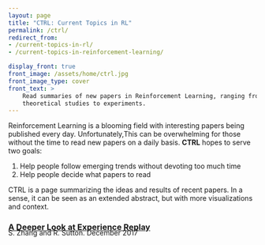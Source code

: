 ```yaml
---
layout: page
title: "CTRL: Current Topics in RL"
permalink: /ctrl/
redirect_from: 
- /current-topics-in-rl/
- /current-topics-in-reinforcement-learning/

display_front: true
front_image: /assets/home/ctrl.jpg
front_image_type: cover
front_text: >
    Read summaries of new papers in Reinforcement Learning, ranging from
    theoretical studies to experiments.
---
```


Reinforcement Learning is a blooming field with interesting papers being published every day. Unfortunately,This can be overwhelming for those without the time to read new papers on a daily basis. **CTRL** hopes to serve two goals:

1. Help people follow emerging trends without devoting too much time
2. Help people decide what papers to read

CTRL is a page summarizing the ideas and results of recent papers. In a sense, it can be seen as an extended abstract, but with more visualizations and context.

### [A Deeper Look at Experience Replay](/ctrl/a-deeper-look-at-experience-replay/)

<p style="margin-top: -24px;">S. Zhang and R. Sutton. December 2017</p>
